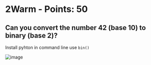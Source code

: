  # 2Warm - Points: 50
 
 ##  Can you convert the number 42 (base 10) to binary (base 2)?

Install pyhton in command line use ```bin()```

![image](https://github.com/bohsiang/CTF_practice/blob/master/picoCTF2019/picture/2Warm.png)